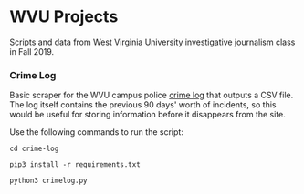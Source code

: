 # WVU Projects

Scripts and data from West Virginia University investigative journalism class in Fall 2019.

### Crime Log

Basic scraper for the WVU campus police [crime log](https://police.wvu.edu/clery-act/campus-safety/crime-log) that outputs a CSV file. The log itself contains the previous 90 days' worth of incidents, so this would be useful for storing information before it disappears from the site.

Use the following commands to run the script:

`cd crime-log`

`pip3 install -r requirements.txt`

`python3 crimelog.py`
